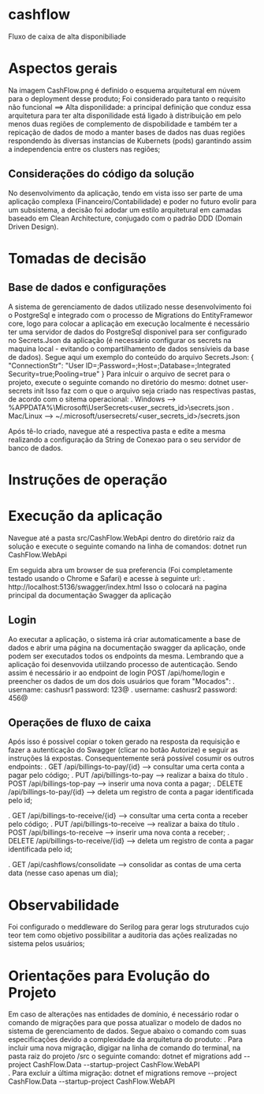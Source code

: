 # cashflow

Fluxo de caixa de alta disponibiliade

# Aspectos gerais

Na imagem CashFlow.png é definido o esquema arquitetural em núvem para o deployment desse produto;
Foi considerado para tanto o requisito não funcional ==> Alta disponilidade: a principal definição que conduz essa arquitetura para ter alta disponilidade está ligado à distribuição em pelo menos duas regiões de complemento de dispobilidade e também ter a repicação de dados de modo a manter bases de dados nas duas regiões respondendo às diversas instancias de Kubernets (pods) garantindo assim a independencia entre os clusters nas regiões;

## Considerações do código da solução

No desenvolvimento da aplicação, tendo em vista isso ser parte de uma aplicação complexa (Financeiro/Contabilidade) e poder no futuro evolir para um subsistema, a decisão foi adodar um estilo arquitetural em camadas baseado em Clean Architecture, conjugado com o padrão DDD (Domain Driven Design).

# Tomadas de decisão

## Base de dados e configurações

A sistema de gerenciamento de dados utilizado nesse desenvolvimento foi o PostgreSql e integrado com o processo de Migrations do EntityFramewor core, logo para colocar a aplicação em execução localmente é necessário ter uma servidor de dados do PostgreSql disponivel para ser configurado no Secrets.Json da aplicação (é necessário configurar os secrets na maquina local - evitando o compartilhamento de dados sensívieis da base de dados). Segue aqui um exemplo do conteúdo do arquivo Secrets.Json:
{
"ConnectionStr": "User ID=<username>;Password=<passwd>;Host=<url>;Database=<database-name>;Integrated Security=true;Pooling=true"
}
Para inlcuir o arquivo de secret para o projeto, execute o seguinte comando no diretório do mesmo:
dotnet user-secrets init
Isso faz com o que o arquivo seja criado nas respectivas pastas, de acordo com o sitema operacional:
. Windows --> %APPDATA%\Microsoft\UserSecrets\<user_secrets_id>\secrets.json
. Mac/Linux --> ~/.microsoft/usersecrets/<user_secrets_id>/secrets.json

Após tê-lo criado, navegue até a respectiva pasta e edite a mesma realizando a configuração da String de Conexao para o seu servidor de banco de dados.

# Instruções de operação

# Execução da aplicação

Navegue até a pasta src/CashFlow.WebApi dentro do diretório raiz da solução e execute o seguinte comando na linha de comandos:
dotnet run CashFlow.WebApi

Em seguida abra um browser de sua preferencia (Foi completamente testado usando o Chrome e Safari) e acesse à seguinte url:
. http://localhost:5136/swagger/index.html
Isso o colocará na pagina principal da documentação Swagger da aplicação

## Login

Ao executar a aplicação, o sistema irá criar automaticamente a base de dados e abrir uma página na documentação swagger da aplicação, onde podem ser executados todos os endpoints da mesma. Lembrando que a aplicação foi desenvovida utiilzando processo de autenticação. Sendo assim é necessário ir ao endpoint de login POST /api/home/login e preencher os dados de um dos dois usuários que foram "Mocados":
. username: cashusr1 password: 123@
. username: cashusr2 password: 456@

## Operações de fluxo de caixa

Após isso é possivel copiar o token gerado na resposta da requisição e fazer a autenticação do Swagger (clicar no botão Autorize) e seguir as instruções lá expostas.
Consequentemente será possível cosumir os outros endpoints:
. GET /api/billings-to-pay/{id} --> consultar uma certa conta a pagar pelo código;
. PUT /api/billings-to-pay --> realizar a baixa do título
. POST /api/billings-top-pay --> inserir uma nova conta a pagar;
. DELETE /api/billings-to-pay/{id} --> deleta um registro de conta a pagar identificada pelo id;

. GET /api/billings-to-receive/{id} --> consultar uma certa conta a receber pelo código;
. PUT /api/billings-to-receive --> realizar a baixa do título
. POST /api/billings-to-receive --> inserir uma nova conta a receber;
. DELETE /api/billings-to-receive/{id} --> deleta um registro de conta a pagar identificada pelo id;

. GET /api/cashflows/consolidate --> consolidar as contas de uma certa data (nesse caso apenas um dia);

# Observabilidade

Foi configurado o meddleware do Serilog para gerar logs struturados cujo teor tem como objetivo possibilitar a auditoria das ações realizadas no sistema pelos usuários;

# Orientações para Evolução do Projeto

Em caso de alterações nas entidades de domínio, é necessário rodar o comando de migrações para que possa atualizar o modelo de dados no sistema de gerenciamento de dados. Segue abaixo o comando com suas especificações devido a complexidade da arquitetura do produto:
. Para incluir uma nova migração, digigar na linha de comando do terminal, na pasta raiz do projeto /src o seguinte comando:
dotnet ef migrations add <migration-name> --project CashFlow.Data --startup-project CashFlow.WebAPI  
 . Para excluir a última migração:
dotnet ef migrations remove <migration-name> --project CashFlow.Data --startup-project CashFlow.WebAPI
